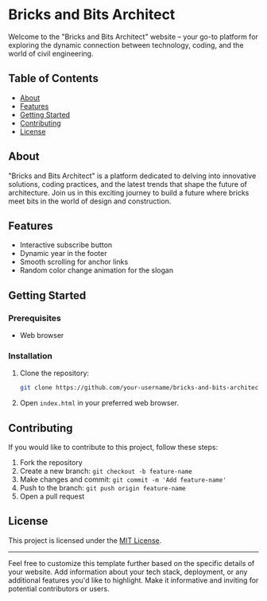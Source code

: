 # Bricks and Bits Architect

Welcome to the "Bricks and Bits Architect" website – your go-to platform for exploring the dynamic connection between technology, coding, and the world of civil engineering.

## Table of Contents

- [About](#about)
- [Features](#features)
- [Getting Started](#getting-started)
- [Contributing](#contributing)
- [License](#license)

## About

"Bricks and Bits Architect" is a platform dedicated to delving into innovative solutions, coding practices, and the latest trends that shape the future of architecture. Join us in this exciting journey to build a future where bricks meet bits in the world of design and construction.

## Features

- Interactive subscribe button
- Dynamic year in the footer
- Smooth scrolling for anchor links
- Random color change animation for the slogan

## Getting Started

### Prerequisites

- Web browser

### Installation

1. Clone the repository:

    ```bash
    git clone https://github.com/your-username/bricks-and-bits-architect.git
    ```

2. Open `index.html` in your preferred web browser.

## Contributing

If you would like to contribute to this project, follow these steps:

1. Fork the repository
2. Create a new branch: `git checkout -b feature-name`
3. Make changes and commit: `git commit -m 'Add feature-name'`
4. Push to the branch: `git push origin feature-name`
5. Open a pull request

## License

This project is licensed under the [MIT License](LICENSE).

---

Feel free to customize this template further based on the specific details of your website. Add information about your tech stack, deployment, or any additional features you'd like to highlight. Make it informative and inviting for potential contributors or users.
